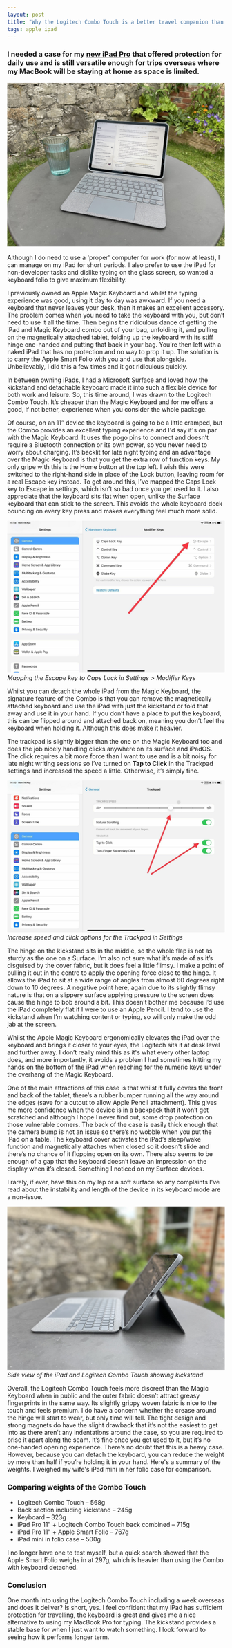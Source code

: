 ```yaml
---
layout: post
title: "Why the Logitech Combo Touch is a better travel companion than the Apple Magic Keyboard"
tags: apple ipad
---
```

### I needed a case for my [new iPad Pro](https://www.antcooper.com/buying-an-m1-ipad-pro-in-2023/) that offered protection for daily use and is still versatile enough for trips overseas where my MacBook will be staying at home as space is limited.

![iPad in Logitech Combo Touch case on an outdoor table](/uploads/2024/ipad-on-an-outdoor-table.jpg)

Although I do need to use a 'proper' computer for work (for now at least), I can manage on my iPad for short periods. I also prefer to use the iPad for non-developer tasks and dislike typing on the glass screen, so wanted a keyboard folio to give maximum flexibility.

I previously owned an Apple Magic Keyboard and whilst the typing experience was good, using it day to day was awkward. If you need a keyboard that never leaves your desk, then it makes an excellent accessory. The problem comes when you need to take the keyboard with you, but don’t need to use it all the time. Then begins the ridiculous dance of getting the iPad and Magic Keyboard combo out of your bag, unfolding it, and pulling on the magnetically attached tablet, folding up the keyboard with its stiff hinge one-handed and putting that back in your bag. You’re then left with a naked iPad that has no protection and no way to prop it up. The solution is to carry the Apple Smart Folio with you and use that alongside. Unbelievably, I did this a few times and it got ridiculous quickly.

In between owning iPads, I had a Microsoft Surface and loved how the kickstand and detachable keyboard made it into such a flexible device for both work and leisure. So, this time around, I was drawn to the Logitech Combo Touch. It’s cheaper than the Magic Keyboard and for me offers a good, if not better, experience when you consider the whole package.

Of course, on an 11” device the keyboard is going to be a little cramped, but the Combo provides an excellent typing experience and I'd say it's on par with the Magic Keyboard. It uses the pogo pins to connect and doesn’t require a Bluetooth connection or its own power, so you never need to worry about charging. It’s backlit for late night typing and an advantage over the Magic Keyboard is that you get the extra row of function keys. My only gripe with this is the Home button at the top left. I wish this were switched to the right-hand side in place of the Lock button, leaving room for a real Escape key instead. To get around this, I’ve mapped the Caps Lock key to Escape in settings, which isn’t so bad once you get used to it. I also appreciate that the keyboard sits flat when open, unlike the Surface keyboard that can stick to the screen. This avoids the whole keyboard deck bouncing on every key press and makes everything feel much more solid.

![Mapping the Escape key to Caps Lock in iPadOS Settings](/uploads/2024/escape-key-mapping.jpg)
*Mapping the Escape key to Caps Lock in Settings > Modifier Keys*

Whilst you can detach the whole iPad from the Magic Keyboard, the signature feature of the Combo is that you can remove the magnetically attached keyboard and use the iPad with just the kickstand or fold that away and use it in your hand. If you don’t have a place to put the keyboard, this can be flipped around and attached back on, meaning you don’t feel the keyboard when holding it. Although this does make it heavier.

The trackpad is slightly bigger than the one on the Magic Keyboard too and does the job nicely handling clicks anywhere on its surface and iPadOS. The click requires a bit more force than I want to use and is a bit noisy for late night writing sessions so I’ve turned on **Tap to Click** in the Trackpad settings and increased the speed a little. Otherwise, it’s simply fine.

![iPadOS Trackpad Settings](/uploads/2024/trackpad-settings.jpg)
*Increase speed and click options for the Trackpad in Settings*

The hinge on the kickstand sits in the middle, so the whole flap is not as sturdy as the one on a Surface. I’m also not sure what it’s made of as it’s disguised by the cover fabric, but it does feel a little flimsy. I make a point of pulling it out in the centre to apply the opening force close to the hinge. It allows the iPad to sit at a wide range of angles from almost 60 degrees right down to 10 degrees. A negative point here, again due to its slightly flimsy nature is that on a slippery surface applying pressure to the screen does cause the hinge to bob around a bit. This doesn’t bother me because I’d use the iPad completely flat if I were to use an Apple Pencil. I tend to use the kickstand when I’m watching content or typing, so will only make the odd jab at the screen.

Whilst the Apple Magic Keyboard ergonomically elevates the iPad over the keyboard and brings it closer to your eyes, the Logitech sits it at desk level and further away. I don’t really mind this as it's what every other laptop does, and more importantly, it avoids a problem I had sometimes hitting my hands on the bottom of the iPad when reaching for the numeric keys under the overhang of the Magic Keyboard.

One of the main attractions of this case is that whilst it fully covers the front and back of the tablet, there’s a rubber bumper running all the way around the edges (save for a cutout to allow Apple Pencil attachment). This gives me more confidence when the device is in a backpack that it won’t get scratched and although I hope I never find out, some drop protection on those vulnerable corners. The back of the case is easily thick enough that the camera bump is not an issue so there’s no wobble when you put the iPad on a table. The keyboard cover activates the iPad’s sleep/wake function and magnetically attaches when closed so it doesn't slide and there’s no chance of it flopping open on its own. There also seems to be enough of a gap that the keyboard doesn’t leave an impression on the display when it’s closed. Something I noticed on my Surface devices.

I rarely, if ever, have this on my lap or a soft surface so any complaints I've read about the instability and length of the device in its keyboard mode are a non-issue.

![Side view of the iPad and Logitech Combo Touch showing kickstand](/uploads/2024/ipad-side-view.jpg)
*Side view of the iPad and Logitech Combo Touch showing kickstand*

Overall, the Logitech Combo Touch feels more discreet than the Magic Keyboard when in public and the outer fabric doesn’t attract greasy fingerprints in the same way. Its slightly grippy woven fabric is nice to the touch and feels premium. I do have a concern whether the crease around the hinge will start to wear, but only time will tell. The tight design and strong magnets do have the slight drawback that it’s not the easiest to get into as there aren’t any indentations around the case, so you are required to prise it apart along the seam. It’s fine once you get used to it, but it’s no one-handed opening experience.
There’s no doubt that this is a heavy case. However, because you can detach the keyboard, you can reduce the weight by more than half if you’re holding it in your hand. Here's a summary of the weights. I weighed my wife's iPad mini in her folio case for comparison.

### Comparing weights of the Combo Touch
* Logitech Combo Touch – 568g
* Back section including kickstand – 245g
* Keyboard – 323g
* iPad Pro 11" + Logitech Combo Touch back combined – 715g
* iPad Pro 11" + Apple Smart Folio – 767g
* iPad mini in folio case – 500g

I no longer have one to test myself, but a quick search showed that the Apple Smart Folio weighs in at 297g, which is heavier than using the Combo with keyboard detached.

### Conclusion
One month into using the Logitech Combo Touch including a week overseas and does it deliver? Is short, yes. I feel confident that my iPad has sufficient protection for travelling, the keyboard is great and gives me a nice alternative to using my MacBook Pro for typing. The kickstand provides a stable base for when I just want to watch something. I look forward to seeing how it performs longer term.